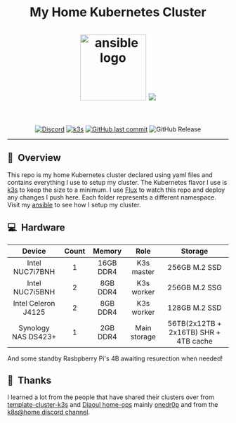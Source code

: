 <h1 align="center">
  My Home Kubernetes Cluster
  <br />
  <br />
  <img src="https://i.imgur.com/4l9bHvG.png" alt="ansible logo" width="150" />
  <img src="https://raspbernetes.github.io/img/logo.svg">
</h1>
<br />
<div align="center">

[![Discord](https://img.shields.io/badge/discord-chat-7289DA.svg?maxAge=60&style=for-the-badge&logo=discord)](https://discord.gg/DNCynrJ) [![k3s](https://img.shields.io/badge/v1.30.1-blue?style=for-the-badge&logo=kubernetes)](https://k3s.io/) [![GitHub last commit](https://img.shields.io/github/last-commit/christfriedbalizou/homelab?color=purple&style=for-the-badge)](https://github.com/christfriedbalizou/homelab/commits/main) ![GitHub Release](https://img.shields.io/github/release/christfriedbalizou/homelab?style=for-the-badge&logo=dependabot)


</div>

---

## :telescope:&nbsp; Overview
This repo is my home Kubernetes cluster declared using yaml files and contains everything I use to setup my cluster. The Kubernetes flavor I use is [k3s](https://k3s.io) to keep the size to a minimum. I use [Flux](https://fluxcd.io) to watch this repo and deploy any changes I push here. Each folder represents a different namespace. Visit my [ansible](ansible/) to see how I setup my cluster.

## :computer:&nbsp; Hardware

| Device              | Count | Memory    | Role           | Storage                               |
|:-------------------:|:-----:|:---------:|:--------------:|:-------------------------------------:|
| Ιntel NUC7i7BNH     |   1   | 16GB DDR4 |   K3s master   |    256GB M.2 SSD                      |
| Intel NUC7i5BNH     |   2   |  8GB DDR4 |   K3s worker   |    256GB M.2 SSG                      |
| Ιntel Celeron J4125 |   2   |  8GB DDR4 |   K3s worker   |    128GB M.2 SSD                      |
| Synology NAS DS423+ |   1   |  2GB DDR4 |  Main storage  | 56TB(2x12TB + 2x16TB) SHR + 4TB cache |

And some standby Rasbpberry Pi's 4B awaiting resurection when needed!

## :handshake:&nbsp; Thanks
I learned a lot from the people that have shared their clusters over from
[template-cluster-k3s](https://github.com/k8s-at-home/template-cluster-k3s/) and [Diaoul home-ops](https://github.com/Diaoul/home-ops) mainly [onedr0p](https://github.com/onedr0p/k3s-gitops)
and from the [k8s@home discord channel](https://discord.gg/DNCynrJ).
